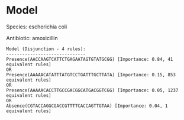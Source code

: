 
# Model

Species: escherichia coli

Antibiotic: amoxicillin

```
Model (Disjunction - 4 rules):
------------------------------
Presence(AACCAAGTCATTCTGAGAATAGTGTATGCGG) [Importance: 0.84, 41 equivalent rules]
OR
Presence(AAAAACATATTTATGTCCTGATTTGCTTATA) [Importance: 0.15, 853 equivalent rules]
OR
Presence(AAAAACACCTTGCCGACGGCATGACGGTCGG) [Importance: 0.05, 1237 equivalent rules]
OR
Absence(CGTACCAGGCGACCGTTTTCACCAGTTGTAA) [Importance: 0.04, 1 equivalent rules]

```

